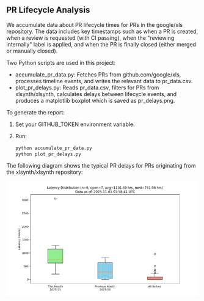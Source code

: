 ## PR Lifecycle Analysis

We accumulate data about PR lifecycle times for PRs in the google/xls repository. The data includes key timestamps such as when a PR is created, when a review is requested (with CI passing), when the "reviewing internally" label is applied, and when the PR is finally closed (either merged or manually closed).

Two Python scripts are used in this project:

- accumulate_pr_data.py: Fetches PRs from github.com/google/xls, processes timeline events, and writes the relevant data to pr_data.csv.
- plot_pr_delays.py: Reads pr_data.csv, filters for PRs from xlsynth/xlsynth, calculates delays between lifecycle events, and produces a matplotlib boxplot which is saved as pr_delays.png.

To generate the report:

1. Set your GITHUB_TOKEN environment variable.
2. Run:

   ```shell
   python accumulate_pr_data.py
   python plot_pr_delays.py
   ```

The following diagram shows the typical PR delays for PRs originating from the xlsynth/xlsynth repository:

![PR Delays](pr_delays.png)

